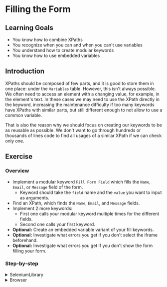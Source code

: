 # Filling the Form

## Learning Goals

- You know how to combine XPaths
- You recognize when you can and when you can't use variables
- You understand how to create modular keywords
- You know how to use embedded variables

## Introduction

XPaths should be composed of few parts, and it is good to store them in one place:
under the `Variables` table. However, this isn't always possible. We often need to
access an element with a changing value, for example, in the element's text. In
these cases we may need to use the XPath directly in the keyword, increasing the
maintenance difficulty if too many keywords have XPaths with similar parts, but
still different enough to not allow to use a common variable.

That is also the reason why we should focus on creating our keywords to be as reusable
as possible. We don't want to go through hundreds or thousands of lines code to find all
usages of a similar XPath if we can check only one.

## Exercise

### Overview

- Implement a modular keyword `Fill Form Field` which fills the
`Name`, `Email`, or `Message` field of the form.
  - Keyword should take the `field` name and the `value` you want to input as arguments.
- Find an XPath, which finds the `Name`, `Email`, and `Message` fields.
- Implement 2 more keywords:
  - First one calls your modular keyword multiple times for the different fields.
  - Second one calls your first keyword.
- **Optional:** Create an embedded variable variant of your fill keywords.
- **Optional:** Investigate what errors you get if you don't select the iframe beforehand.
- **Optional:** Investigate what errors you get if you don't show the form filling your form.

### Step-by-step

<details>
  <summary>SeleniumLibrary</summary>

**Define a modular keyword to fill your name, email, or message field.**

We've finally reached a point where we can start filling out our form. The easiest
fields to tackle are the name, email, and message fields. They're similar fields,
so we should aim to create a reusable keyword that can fill each field just by specifying which
field we want to fill. We'll start by defining a keyword, which takes two arguments:
the field we want to fill, and the value we want to give that field.

- Define a keyword `Fill Form Field`, which takes 2 arguments: `field` and `value`.

We know we'll input the value of the `value` argument, but we still don't know how
to access our element. However, as a placeholder, we can add already what we know
and make a note of what's missing.

- Add `Input Text` keyword call to your keyword. Use a some notion (for example `xpath://TODO`) to
indicate this isn't still working. The input value for the `Input Text` should
be your `value` argument.

---

**Find a good XPath pattern to match the name, email, and message fields.**

Now that we have our initial keyword in place, let's take a look how we could best locate our
fields. Unfortunately, as we look at the form source code, we see that
the fields don't have any attributes that could really help us. Even worse, they're different
types: name and email fields are `input` and the message field is `textarea`. Seems like the
only element we can get a hand on is the `label` for each form field.

Let's first handle the situation with our mismatching input fields. One thing we know for sure:
our input field is _after_ the `label`. This means we can use the XPath `following-sibling` to
target elements that are children of the same parent, but come _after_  some specific element.
The `following-sibling` requires two colons (`::`) to indicate what element we want to match. XPath
supports wildcards, we could just use `*` to match any element after our `label`, but we want to
make sure we match our input field.

Similar to `following-sibling` we can check the type of
the current element by using `self`. For example, `//*[self::input]` is identical to `//input`.
Our input fields are either `input` or `textarea`, so our XPath should match both types. We can
use `or` inside our brackets (`[]`) to match either element. Half of our input field locator
is just about finished. There's no variables in our locator, so let's make it a static variable
in our `Variables` table.

- Write a variable for the `input` and `textarea` fields starting `following-sibling` into
your `Variables` table.

> You can use `preceding-sibling` to get an element _before_ some other element.
>
> :bulb: Remember to **test your XPath** in the browser. Without the `following-sibling` your XPath
> should match 6 fields, which are all the fields in the form.

Ok, we are now able to select all `input` and `textarea` fields of our form. Now we can start
to make our XPaths unique using the `label`. The label has a `:` and some extra spaces we don't
want to match in our XPath, so we'll use `contains()` again. This time we're not checking
the value of an attribute, so we can't use `contains(@attribute, 'value')`. Instead, we're matching
the `text` of the attribute. It works the same way, but the syntax is slightly different. Instead
of `@text`, we have to use `text()`.

Now, we have our `label` selector as well. This time however, the label holds a variable (our `field`
argument), so we cannot put that in our `Variables` table. Instead, we have to keep that as is
in our keyword and combine with our input field variable. Combining our XPath with a variable is as
simple as putting them right after each other so a case like this

```robot
*** Variables ***
${XPATH_VARIABLE}       c/d

*** Keywords ***
My Keyword
    Click Element       xpath://a/b/${XPATH_VARIABLE}
```

would click an element with the XPath `//a/b/c/d`. We now how the locator for both our input field
and our label. We're all set to combine our XPaths and input a value into our form field.

- Replace your `TODO` XPath in your `Fill Form Field` keyword with the combined XPath of your
static part variable and the dynamic part, which uses the `field` argument.

---

**Write a keyword to fill the form's name, email, and message fields.**

Now that we have our modular keyword we can use to fill any of our fields, we can
implement a new keyword, which calls our modular keyword several times for different
fields. However, _our form is inside an iframe_. We don't really want to call our wrapper multiple
times, if we're going to execute several steps there anyway. And neither we want to make
our test suite ugly by adding the wrapper call there. So, instead of only one new keyword,
we'll create 2: one to call from our test suite and one to call from that keyword.

Now that we're actually calling keywords in our test, we don't need the `No Operation` call
in our test suite anymore.

- Write 2 keywords to your resource file: `Fill All Form Fields` and
`Fill Form With Valid Data`.
- Add a call for `Fill All Form Fields` to your `Fill Form With Valid Data` keyword.
- Add a call for `Fill Form With Valid Data` to your test suite.
- Remove `No Operation` call from your test suite.

> :bulb: Remember that your form is inside an iframe. Your test suite will call
> `Fill Form With Valid Data`, so don't add `Run Inside Iframe` on your test suite level.
> You should call `Fill All Form Fields` inside an iframe.

We are now able to fill our fields. And think, we're able to do that with just one keyword!
In our other keyword `Fill All Form Fields` we can just call
`Fill Form Field` three times for the different fields and all should fill properly.

- Add `Fill Form Field` keyword calls for `Name`, `E-mail`, and `Message` fields
into your `Fill All Form Fields` keyword.

We can now hard-code our values for the three first fields. However, wouldn't it be cool if we
could give the keyword arguments and still call it from the test suite without arguments? We can do
that by using default values for arguments. Default values are given in a similar fashion to Python, by
using `${argument}=value` in our `[Arguments]`. Default values can be hardcoded or they can be other
variables we've defined in our `Variables` table or set as test/suite variables during our test case.

Let's add some default values for our `Name`, `E-mail`, and `Message` fields by new variables for each.
We'll call them `DEFAULT_<field>` for clarity. After we've created our variables, we can add arguments
to our `Fill All Form Fields` keyword for `name`, `email` and `message` and give them the default values
we just defined.

- Add three variables: `DEFAULT_NAME`, `DEFAULT_EMAIL`, and `DEFAULT_MESSAGE` to your `Variables` table
and give them some values (e.g `John Doe`, `john.doe@example.com`, `Hello, my name is John Doe.`
respectively).
- Add three arguments for your `Fill All Form Fields` named `name`, `email`, and `message` and give them
the default values based on your newly created variables.

---

**Create an embedded variable version of your keyword.**

We already have a working solution for filling our fields. There is, however, an alternative
solution, that has no other function than changing the keyword semantics a bit and it can
make reading the test case more natural.

Embedded arguments in a keyword allow the test case keywords to be read more fluently. For example,
we can change `Fill Form Field    Name    John Doe` into `Input "John Doe" Into Name Field` and
both will work in exactly the same way. Using embedded arguments in a keyword is only really powerful when
writing them directly in a test suite. Since the only difference for traditional keywords is
semantic, we don't really need to hide our arguments if we're only staying inside our resource files.
Furthermore, using embedded arguments can make it more difficult to jump between keywords in your editor.
We can't search keywords with embedded arguments directly by copy-pasting the keyword and during the
writing of this training, only some editors support jumping to keywords with embedded arguments.

We can define a keyword to use embedded arguments simply by placing the variable into the keyword
definition. So, for example `Input "John Doe" Into Name Field` keyword could be defined as
`Input "${value}" Into ${field} Field`. One thing to note is that keywords with embedded arguments
**cannot** take arguments with `[Arguments]`. If we try to have a keyword use both, we're going to
get an error when running our test case:

```text
[ ERROR ] Error in resource file '/path/to/our/file.robot': Creating keyword 'Input "${value}" Into ${field} Field' failed: Keyword cannot have both normal and embedded arguments.
```

> Embedded arguments are useful when we write our test case in user story format.
> For example, we could define our keyword like this:
> `As A ${user} I Should Be Able To ${do something}`. Then, we could define our test
> case with `As A Regular User I should Be Able To Login With Valid Credentials`,
> `As A Customer I Should Be Able To View My Orders`, etc.

- Add a keyword that takes embedded arguments instead of normal ones to fill your form.
- Modify your `Fill All Form Fields` to use the embedded arguments or call your embedded
arguments form the test case directly (you can modify them back after testing if you want,
it doesn't affect the outcome of the training).
- (Optional) Change your test suite to call the embedded argument keywords directly.

### Possible Errors

#### `ElementNotInteractableException`

If you don't show the form and try to do something with it, you're going to
see something like this:

```text
ElementNotInteractableException: Message: element not interactable
```

This means your element is hidden or blocked and you cannot do the operation
you're trying to do. This is very common when a page has multiple tabs, but
all tabs are loaded into the DOM. Your test finds the element, but it's
on another tab, thus, not interactable.

</details>

<details>
  <summary>Browser</summary>

**Define a modular keyword to fill your name, email, or message field.**

We've finally reached a point where we can start to fill our form. The easiest
fields to tackle are the name, email, and message fields. They're similar fields,
so we should create a keyword that fills each field just by specifying which
field we want to fill. We'll start by defining a keyword, which takes two arguments:
the field we want to fill and the value we want to give that field.

- Define a keyword `Fill Form Field`, which takes 2 arguments: `field` and `value`.

We know we'll input the value of the `value` argument, but we still don't know how
to access our element. However, as a placeholder, we can add already what we know
and make a note of what's missing.

- Add `Fill Text` keyword call to your keyword. Use a some notion for the locator
(for example `//TODO`) to indicate this isn't working yet. The input value for the
`Fill Text` should be your `value` argument.

---

**Find a good XPath to match the name, email, and message fields.**

Now that we have our initial keyword in place, let's take a look how we could best locate our
fields. Unfortunately, as we look at the form source code, we see that
the fields don't have any attributes that would really help us. Even worse, they're different
types: name and email fields are `input` and the message field is `textarea`. Seems like the
only element we can get a hand on is the `label` for each form field.

Let's first handle the situation with our mismatching input fields. One thing we know for sure:
our input field is _after_ the `label`. This means we can use the XPath `following-sibling` to
target elements that are children of the same parent, but come _after_  some specific element.
The `following-sibling` requires two colons (`::`) to indicate what element we want to match. XPath
supports wildcards, we could just use `*` to match any element after our `label`, but we want to
make sure we match our input field.

Similar to `following-sibling` we can check the type of
the current element by using `self`. For example, `//*[self::input]` is identical to `//input`.
Our input fields are either `input` or `textarea`, so our XPath should match both types. We can
use `or` inside our brackets (`[]`) to match either element. Half of our input field locator
is just about finished. There's no variables in our locator, so let's make it a static variable
in our `Variables` table.

- Write a variable called `INPUT_FIELD` for the `input` and `textarea` fields starting with
`following-sibling` into your `Variables` table.

> You can use `preceding-sibling` to get an element _before_ some other element.
>
> :bulb: Remember to **test your XPath** in the browser. Without the `following-sibling` your XPath
> should match 6 fields, which are all the fields in the form. Remember that the input fields are
> inside an iframe, so if you're testing with the console, you need to select the iframe first.

Ok, we are now able to select all `input` and `textarea` fields of our form. Now we can start
to make our XPaths unique using the `label`. The label has a `:` and some extra spaces we don't
want to match in our XPath, so we'll use `contains()` again. This time we're not checking
the value of an attribute, so we can't use `contains(@attribute, 'value')`. Instead, we're matching
the `text` of the attribute. It works the same way, but the syntax is slightly different. Instead
of `@text`, we have to use `text()`.

Our label XPath now looks something like this: `//label[contains(text(), 'some text')]`. The value
we want to insert into `some text` is of course the `field` argument. Since the XPath has a variable
inside it, we cannot put it in our `Variables` table and we have to keep it as it is in our keyword.

- Replace your `//TODO` XPath in your `Fill Form Field` keyword with an XPath selecting the `label`
based on your `field` argument.

All that's left is to combine the two XPaths we've gathered for this keyword. Combining our XPath
with a variable is as simple as putting them right after each other so a case like this

```robot
*** Variables ***
${XPATH_VARIABLE}       c/d

*** Keywords ***
My Keyword
    Click Element       xpath://a/b/${XPATH_VARIABLE}
```

would click an element with the XPath `//a/b/c/d`. We now how the locator for both our input field
and our label. We're all set to combine our XPaths and input a value into our form field.

- Add your `INPUT_FIELD` variable immediately after your XPath containing the `label`.

---

**Write a keyword to fill the form's name, email, and message fields.**

Now that we have our modular keyword we can use to fill any of our fields, we can
implement a new keyword, which calls our modular keyword several times for different
fields. However, _our form is inside an iframe_. Browser library doesn't have a way
to select a frame separately and execute a certain amount of steps inside the iframe
before deselecting the frame. Instead, the iframe needs to be selected separately for
each keyword call. Before we can go any further, we need to actually fix our `Fill Form Field`
keyword.

In Browser library iframes are handled with a special `>>>` syntax, which indicates that
we're selecting something from inside an iframe. For example `Click    my-frame >>> my-button`
click a button with the locator `my-button` inside an iframe with the locator `my-frame`.

- Add iframe handling to your `Fill Form Field` keyword by using `>>>` syntax.

We want to fill our form completely in a single keyword. However, we also want to keep our
test case clean regardless if we're filling the form with valid data or invalid data (in
this course we're only filling it once with valid data, but it's a preferable to have the
option to extend it easily). So, instead of only one new keyword,
we'll create 2: one to call from our test suite and one to call from that keyword.

Now that we're actually calling keywords in our test, we don't need the `No Operation` call
in our test suite anymore.

- Write 2 keywords to your resource file: `Fill All Form Fields` and
`Fill Form With Valid Data`.
- Add a call for `Fill All Form Fields` to your `Fill Form With Valid Data` keyword.
- Add a call for `Fill Form With Valid Data` to your test suite.
- Remove `No Operation` call from your test suite.

We are now able to fill our fields. And think, we're able to do that with just one keyword!
In our other keyword `Fill All Form Fields` we can just call
`Fill Form Field` three times for the different fields and all should fill properly.

- Add `Fill Form Field` keyword calls for `Name`, `E-mail`, and `Message` fields
into your `Fill All Form Fields` keyword.

We could now hard-code our values for the three first fields. However, wouldn't it be cool if we
could give the keyword arguments and still call it from the test suite without arguments? We can do
that by using default values for arguments. Default values are given in a similar fashion to Python, by
using `${argument}=value` in our `[Arguments]`. Default values can be hardcoded or they can be other
variables we've defined in our `Variables` table or set as test/suite variables during our test case.

Let's add some default values for our `Name`, `E-mail`, and `Message` fields by new variables for each.
We'll call them `DEFAULT_<field>` for clarity. After we've created our variables, we can add arguments
to our `Fill All Form Fields` keyword for `name`, `email` and `message` and give them the default values
we just defined.

- Add three variables: `DEFAULT_NAME`, `DEFAULT_EMAIL`, and `DEFAULT_MESSAGE` to your `Variables` table
and give them some values (e.g `John Doe`, `john.doe@example.com`, `Hello, my name is John Doe.`
respectively).
- Add three arguments for your `Fill All Form Fields` named `name`, `email`, and `message` and give them
the default values based on your newly created variables.

---

**Optional: Create an embedded variable version of your keyword.**

We already have a working solution for filling our fields. There is, however, an alternative
solution, that has no other function than changing the keyword semantics a bit and it can
make reading the test case more natural.

Embedded arguments in a keyword allow the test case keywords to be read more fluently. For example,
we can change `Fill Form Field    Name    John Doe` into `Input "John Doe" Into Name Field` and
both will work in exactly the same way. Using embedded arguments in a keyword is only really powerful when
writing them directly in a test suite. Since the only difference for traditional keywords is
semantic, we don't really need to hide our arguments if we're only staying inside our resource files.
Furthermore, using embedded arguments can make it more difficult to jump between keywords in your editor.
We can't search keywords with embedded arguments directly by copy-pasting the keyword and during the
writing of this training, only some editors support jumping to keywords with embedded arguments.

We can define a keyword to use embedded arguments simply by placing the variable into the keyword
definition. So, for example `Input "John Doe" Into Name Field` keyword could be defined as
`Input "${value}" Into ${field} Field`. One thing to note is that keywords with embedded arguments
**cannot** take arguments with `[Arguments]`. If we try to have a keyword use both, we're going to
get an error when running our test case:

```text
[ ERROR ] Error in resource file '/path/to/our/file.robot': Creating keyword 'Input "${value}" Into ${field} Field' failed: Keyword cannot have both normal and embedded arguments.
```

> Embedded arguments are useful when we write our test case in user story format.
> For example, we could define our keyword like this:
> `As A ${user} I Should Be Able To ${do something}`. Then, we could define our test
> case with `As A Regular User I should Be Able To Login With Valid Credentials`,
> `As A Customer I Should Be Able To View My Orders`, etc.

- Add a keyword that takes embedded arguments instead of normal ones to fill your form.
- Modify your `Fill All Form Fields` to use the embedded arguments or call your embedded
arguments form the test case directly (you can modify them back after testing if you want,
it doesn't affect the outcome of the training).
- (Optional) Change your test suite to call the embedded argument keywords directly.

</details>
